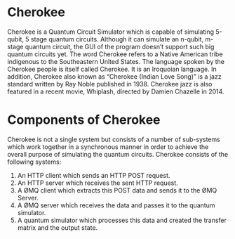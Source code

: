 # Cherokee
Cherokee is a Quantum Circuit Simulator which is capable of simulating 5-qubit, 5 stage quantum circuits. Although it can simulate an n-qubit, m-stage quantum circuit, the GUI of the program doesn’t support such big quantum circuits yet. The word Cherokee refers to a Native American tribe indigenous to the Southeastern United States. The language spoken by the Cherokee people is itself called Cherokee. It is an Iroquoian language. In addition, Cherokee also known as “Cherokee (Indian Love Song)” is a jazz standard written by Ray Noble published in 1938. Cherokee jazz is also featured in a recent movie, Whiplash, directed by Damien Chazelle in 2014. 

# Components of Cherokee
Cherokee is not a single system but consists of a number of sub-systems which work together in a synchronous manner in order to achieve the overall purpose of simulating the quantum circuits. Cherokee consists of the following systems:
  1.	An HTTP client which sends an HTTP POST request. 
  2.	An HTTP server which receives the sent HTTP request.
  3.	A ØMQ client which extracts this POST data and sends it to the ØMQ Server.
  4.	A ØMQ server which receives the data and passes it to the quantum simulator.   
  5.	A quantum simulator which processes this data and created the transfer matrix and the output state. 

